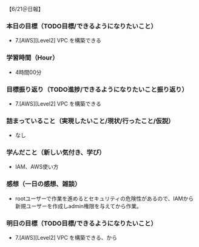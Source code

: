 【6/21＠日報】
### 本日の目標（TODO目標/できるようになりたいこと）
- 7.[AWS][Level2] VPC を構築できる
### 学習時間（Hour）
- 4時間00分
### 目標振り返り（TODO進捗/できるようになりたいこと振り返り）
- 7.[AWS][Level2] VPC を構築できる
### 詰まっていること（実現したいこと/現状/行ったこと/仮説）
- なし
### 学んだこと（新しい気付き、学び）
- IAM、AWS使い方
### 感想（一日の感想、雑談）
- rootユーザーで作業を進めるとセキュリティの危険性があるので、IAMから新規ユーザーを作成しadmin権限を与えてから作業。
### 明日の目標（TODO目標/できるようになりたいこと）
- 7.[AWS][Level2] VPC を構築できる、から
